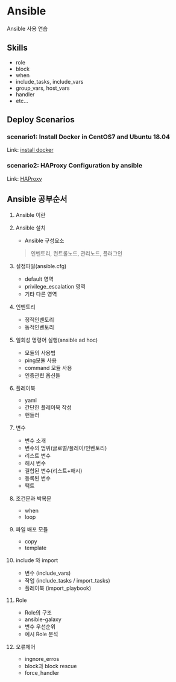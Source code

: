# Ansible
Ansible 사용 연습

## Skills
- role
- block
- when
- include_tasks, include_vars
- group_vars, host_vars
- handler
- etc...

## Deploy Scenarios
### scenario1: Install Docker in CentOS7 and Ubuntu 18.04
Link: [install docker][linkto1]

[linkto1]: https://github.com/namhj94/Ansible/tree/master/install_docker

### scenario2: HAProxy Configuration by ansible
Link: [HAProxy][linkto2]

[linkto2]: https://github.com/namhj94/Ansible-HAProxy

## Ansible 공부순서
1. Ansible 이란
2. Ansible 설치
    - Ansible 구성요소

    > 인벤토리, 컨트롤노드, 관리노드, 플러그인

3. 설정파일(ansible.cfg)
    - default 영역
    - privilege_escalation 영역
    - 기타 다른 영역
4. 인벤토리
    - 정적인벤토리
    - 동적인벤토리
5. 일회성 명령어 실행(ansible ad hoc)
    - 모듈의 사용법
    - ping모듈 사용
    - command 모듈 사용
    - 인증관련 옵션들
6. 플레이북
    - yaml
    - 간단한 플레이북 작성
    - 핸들러
7. 변수
    - 변수 소개
    - 변수의 범위(글로벌/플레이/인벤토리)
    - 리스트 변수
    - 해시 변수
    - 결합된 변수(리스트+해시)
    - 등록된 변수
    - 팩트
8. 조건문과 박복문
    - when
    - loop
9. 파일 배포 모듈
    - copy
    - template
10. include 와 import
    - 변수 (include_vars)
    - 작업 (include_tasks / import_tasks)
    - 플레이북 (import_playbook)
11. Role
    - Role의 구조
    - ansible-galaxy
    - 변수 우선순위
    - 예시 Role 분석
12. 오류제어
    - ingnore_erros
    - block과 block rescue
    - force_handler
